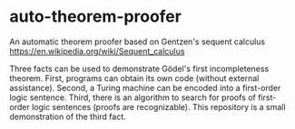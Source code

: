# auto-theorem-proofer
An automatic theorem proofer based on Gentzen's sequent calculus
https://en.wikipedia.org/wiki/Sequent_calculus

Three facts can be used to demonstrate Gödel's first incompleteness theorem. First, programs can obtain its own code (without external assistance). Second, a Turing machine can be encoded into a first-order logic sentence. Third, there is an algorithm to search for proofs of first-order logic sentences (proofs are recognizable). This repository is a small demonstration of the third fact.

